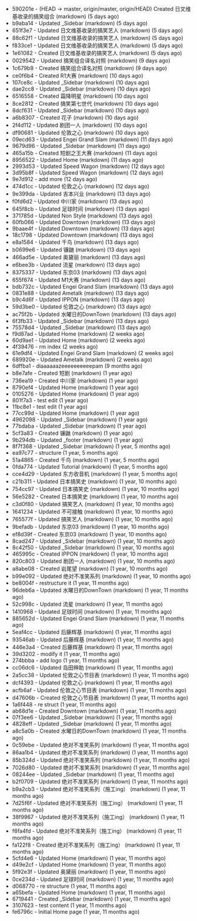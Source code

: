 * 590201e - (HEAD -> master, origin/master, origin/HEAD) Created 日文维基收录的搞笑组合 (markdown) (5 days ago) <TC>
* b9aba14 - Updated _Sidebar (markdown) (5 days ago) <TC>
* 651f3e7 - Updated 日文维基收录的搞笑艺人 (markdown) (5 days ago) <TC>
* 88c62f1 - Updated 日文维基收录的搞笑艺人 (markdown) (5 days ago) <TC>
* f833ce1 - Updated 日文维基收录的搞笑艺人 (markdown) (5 days ago) <TC>
* 1e61082 - Created 日文维基收录的搞笑艺人 (markdown) (5 days ago) <TC>
* 0029542 - Updated 搞笑组合译名对照 (markdown) (9 days ago) <TC>
* 1c679b9 - Created 搞笑组合译名对照 (markdown) (9 days ago) <TC>
* ce0f6b4 - Created R1大赛 (markdown) (10 days ago) <TC>
* 107ce8c - Updated _Sidebar (markdown) (10 days ago) <TC>
* dae2cc8 - Updated _Sidebar (markdown) (10 days ago) <TC>
* 6516558 - Created 霜降明星 (markdown) (10 days ago) <TC>
* 8ce2812 - Created 搞笑第七世代 (markdown) (10 days ago) <TC>
* 8dcf631 - Updated _Sidebar (markdown) (10 days ago) <TC>
* a6b8307 - Created 花子 (markdown) (10 days ago) <TC>
* 2f4d112 - Updated 剧团一人 (markdown) (10 days ago) <TC>
* df90681 - Updated 伦敦之心 (markdown) (10 days ago) <TC>
* 09ecd63 - Updated Engei Grand Slam (markdown) (11 days ago) <TC>
* 9679d96 - Updated _Sidebar (markdown) (11 days ago) <TC>
* 465a15b - Created 短剧之王大赛 (markdown) (11 days ago) <TC>
* 8956522 - Updated Home (markdown) (11 days ago) <TC>
* 2993d53 - Updated Speed Wagon (markdown) (12 days ago) <TC>
* 3d95b8f - Updated Speed Wagon (markdown) (12 days ago) <TC>
* 9e7d912 - add more (12 days ago) <tcgriffith>
* 474d1cc - Updated 伦敦之心 (markdown) (12 days ago) <TC>
* 9e399da - Updated 吉本兴业 (markdown) (13 days ago) <TC>
* f0fd6d2 - Updated 中川家 (markdown) (13 days ago) <TC>
* 645f8cb - Updated 足球时间 (markdown) (13 days ago) <TC>
* 371785d - Updated Non Style (markdown) (13 days ago) <TC>
* 60fb066 - Updated Downtown (markdown) (13 days ago) <TC>
* 9baae4f - Updated Downtown (markdown) (13 days ago) <TC>
* 18c1798 - Updated Downtown (markdown) (13 days ago) <TC>
* e8a1584 - Updated 千鸟 (markdown) (13 days ago) <TC>
* b0699e6 - Updated 镰鼬 (markdown) (13 days ago) <TC>
* 466ad5e - Updated 奥黛丽 (markdown) (13 days ago) <TC>
* e6bee3b - Updated 流星 (markdown) (13 days ago) <TC>
* 8375337 - Updated 东京03 (markdown) (13 days ago) <TC>
* 655f674 - Updated M1大赛 (markdown) (13 days ago) <TC>
* bdb732c - Updated Engei Grand Slam (markdown) (13 days ago) <TC>
* 0831e88 - Updated Ametalk (markdown) (13 days ago) <TC>
* b9c4d6f - Updated IPPON (markdown) (13 days ago) <TC>
* 59d3be0 - Updated 伦敦之心 (markdown) (13 days ago) <TC>
* ac75f2b - Updated 水曜日的DownTown (markdown) (13 days ago) <TC>
* 6f3fb33 - Updated _Sidebar (markdown) (13 days ago) <TC>
* 75578d4 - Updated _Sidebar (markdown) (13 days ago) <TC>
* f9d87ad - Updated Home (markdown) (2 weeks ago) <TC>
* 60d9ae1 - Updated Home (markdown) (2 weeks ago) <TC>
* 4f39476 - rm index (2 weeks ago) <tcgriffith>
* 61e9df4 - Updated Engei Grand Slam (markdown) (2 weeks ago) <TC>
* 689920e - Updated Ametalk (markdown) (2 weeks ago) <TC>
* 6dffba1 - diaaaaaazeeeeeeeeeepam (9 months ago) <tcgriffith>
* b8e7afe - Created 短剧 (markdown) (1 year ago) <TC>
* 736ea19 - Created 中川家 (markdown) (1 year ago) <TC>
* 8790ef4 - Updated Home (markdown) (1 year ago) <TC>
* 0105276 - Updated Home (markdown) (1 year ago) <TC>
* 801f7a3 - test edit (1 year ago) <TC>
* 11bc8e1 - test edit (1 year ago) <TC>
* 77cc99d - Updated Home (markdown) (1 year ago) <TC>
* 4962098 - Updated _Sidebar (markdown) (1 year ago) <TC>
* 77bdaba - Updated _Sidebar (markdown) (1 year ago) <TC>
* 5cf3a83 - Created 镰鼬 (markdown) (1 year ago) <TC>
* 9b294db - Updated _footer (markdown) (1 year ago) <TC>
* 8f7f368 - Updated _Sidebar (markdown) (1 year, 5 months ago) <TC>
* ea97c77 - structure (1 year, 5 months ago) <tcgriffith>
* 51a4865 - Created 千鸟 (markdown) (1 year, 5 months ago) <TC>
* 0fda774 - Updated Tutorial (markdown) (1 year, 5 months ago) <TC>
* cce4d29 - Updated 东方收音机 (markdown) (1 year, 5 months ago) <TC>
* c21b311 - Updated 日本搞笑史 (markdown) (1 year, 10 months ago) <TC>
* 754cc97 - Updated 日本搞笑史 (markdown) (1 year, 10 months ago) <TC>
* 56e5282 - Created 日本搞笑史 (markdown) (1 year, 10 months ago) <TC>
* c3d0f80 - Updated 搞笑艺人 (markdown) (1 year, 10 months ago) <TC>
* 1641234 - Updated 不可接触 (markdown) (1 year, 10 months ago) <crossrx>
* 765577f - Updated 搞笑艺人 (markdown) (1 year, 10 months ago) <TC>
* 9befadb - Updated 东京03 (markdown) (1 year, 10 months ago) <TC>
* ef8d39f - Created 东京03 (markdown) (1 year, 10 months ago) <TC>
* 8cad247 - Updated _Sidebar (markdown) (1 year, 10 months ago) <TC>
* 8c42f50 - Updated _Sidebar (markdown) (1 year, 10 months ago) <TC>
* 465995c - Created IPPON (markdown) (1 year, 10 months ago) <TC>
* 820c803 - Updated 剧团一人 (markdown) (1 year, 10 months ago) <TC>
* a8abe08 - Created 岩尾望 (markdown) (1 year, 10 months ago) <TC>
* b99e092 - Updated 绝对不准笑系列 (markdown) (1 year, 10 months ago) <Humi2314>
* be8004f - restructure it (1 year, 11 months ago) <tcgriffith>
* 96deb6a - Updated 水曜日的DownTown (markdown) (1 year, 11 months ago) <Humi2314>
* 52c998c - Updated 流星 (markdown) (1 year, 11 months ago) <tohrusnbs>
* 1410968 - Updated 足球时间 (markdown) (1 year, 11 months ago) <TC>
* 885652d - Updated Engei Grand Slam (markdown) (1 year, 11 months ago) <TC>
* 5eaf4cc - Updated 后藤辉基 (markdown) (1 year, 11 months ago) <TC>
* 93546ab - Updated 后藤辉基 (markdown) (1 year, 11 months ago) <TC>
* 446e3a4 - Created 后藤辉基 (markdown) (1 year, 11 months ago) <TC>
* 39d3202 - modify it (1 year, 11 months ago) <tcgriffith>
* 274bbba - add logo (1 year, 11 months ago) <tcgriffith>
* cc06dc6 - Updated 岛田绅助 (markdown) (1 year, 11 months ago) <TC>
* 2a5cc38 - Updated 伦敦之心节目表 (markdown) (1 year, 11 months ago) <TC>
* dcf4393 - Updated 伦敦之心 (markdown) (1 year, 11 months ago) <TC>
* acfb6af - Updated 伦敦之心节目表 (markdown) (1 year, 11 months ago) <TC>
* d47606b - Created 伦敦之心节目表 (markdown) (1 year, 11 months ago) <TC>
* 1a6f448 - re struct (1 year, 11 months ago) <tcgriffith>
* ab68d1e - Created Downtown (markdown) (1 year, 11 months ago) <TC>
* 07f3ee6 - Updated _Sidebar (markdown) (1 year, 11 months ago) <TC>
* 4828eff - Updated _Sidebar (markdown) (1 year, 11 months ago) <Humi2314>
* a8c5a0b - Created 水曜日的DownTown (markdown) (1 year, 11 months ago) <Humi2314>
* 0c59ebe - Updated 绝对不准笑系列 (markdown) (1 year, 11 months ago) <Humi2314>
* 86aa1b4 - Updated 绝对不准笑系列 (markdown) (1 year, 11 months ago) <Humi2314>
* 85b324d - Updated 绝对不准笑系列 (markdown) (1 year, 11 months ago) <Humi2314>
* 7026d80 - Updated 绝对不准笑系列 (markdown) (1 year, 11 months ago) <Humi2314>
* 08244ee - Updated _Sidebar (markdown) (1 year, 11 months ago) <Humi2314>
* b2f0709 - Updated 绝对不准笑系列 (markdown) (1 year, 11 months ago) <Humi2314>
* b9a2cb3 - Updated 绝对不准笑系列（施工ing） (markdown) (1 year, 11 months ago) <Humi2314>
* 7d25f6f - Updated 绝对不准笑系列（施工ing） (markdown) (1 year, 11 months ago) <Humi2314>
* 38f9967 - Updated 绝对不准笑系列（施工ing） (markdown) (1 year, 11 months ago) <Humi2314>
* f6fa4fd - Updated 绝对不准笑系列（施工ing） (markdown) (1 year, 11 months ago) <Humi2314>
* fa122f8 - Created 绝对不准笑系列（施工ing） (markdown) (1 year, 11 months ago) <Humi2314>
* 5cfd4e6 - Updated Home (markdown) (1 year, 11 months ago) <TC>
* d49e2cf - Updated Home (markdown) (1 year, 11 months ago) <TC>
* 5f92e3f - Updated 奥黛丽 (markdown) (1 year, 11 months ago) <TC>
* 0ce234d - Updated 足球时间 (markdown) (1 year, 11 months ago) <TC>
* d068770 - re structure (1 year, 11 months ago) <tcgriffith>
* a65befa - Updated Home (markdown) (1 year, 11 months ago) <TC>
* 6719441 - Created _Sidebar (markdown) (1 year, 11 months ago) <TC>
* 3107623 - test content (1 year, 11 months ago) <tcgriffith>
* fe6796c - Initial Home page (1 year, 11 months ago) <TC>